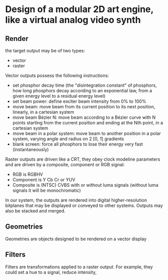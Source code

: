 # Design of a modular 2D art engine, like a virtual analog video synth

## Render

the target output may be of two types:

- vector
- raster

Vector outputs possess the following instructions:

- set phosphor decay time (the "disintegration constant" of phosphors, how long phosphors decay according to an exponential law, from a given energy level to a residual energy level)
- set beam power: define exciter beam intensity from 0% to 100%
- move beam: move beam from its current position to its next position, linearly, in a cartesian system
- move beam Bézier N: move beam according to a Bézier curve with N points starting from the current position and ending at the Nth point, in a cartesian system
- move beam in a polar system: move beam to another position in a polar system, varying angle and radius on 2 [0, 1] gradients
- blank screen: force all phosphors to lose their energy very fast (instantaneously)

Raster outputs are driven like a CRT, they obey clock modeline parameters and are driven by a composite, component or RGB signal:

- RGB is RGBHV
- Component is Y Cb Cr or YUV
- Composite is (NTSC) CVBS with or without luma signals (without luma signals it will be monochromatic)

In our system, the outputs are rendered into digital higher-resolution bitplanes that may be displayed or conveyed to other systems. Outputs may also be stacked and merged.

## Geometries

Geometries are objects designed to be rendered on a vector display

## Filters

Filters are transformations applied to a raster output. For example, they could set a hue to a signal, reduce intensity, 
